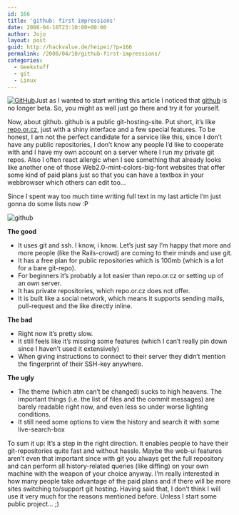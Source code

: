 ```yaml
---
id: 166
title: 'github: first impressions'
date: 2008-04-10T23:10:00+00:00
author: Jojo
layout: post
guid: http://hackvalue.de/heipei/?p=166
permalink: /2008/04/10/github-first-impressions/
categories:
  - Geekstuff
  - git
  - Linux
---
```

[<img src="/weblog/github.png" alt="GitHub" class="alignleft" />](http://github.com)Just as I wanted to start writing this article I noticed that [github](http://github.com) is no longer beta. So, you might as well just go there and try it for yourself.
  
Now, about github. github is a public git-hosting-site. Put short, it&#8217;s like [repo.or.cz](http://repo.or.cz/), just with a shiny interface and a few special features. To be honest, I am not the perfect candidate for a service like this, since I don&#8217;t have any public repositories, I don&#8217;t know any people I&#8217;d like to cooperate with and I have my own account on a server where I run my private git repos. Also I often react allergic when I see something that already looks like another one of those Web2.0-mint-colors-big-font websites that offer some kind of paid plans just so that you can have a textbox in your webbrowser which others can edit too&#8230;
  
Since I spent way too much time writing full text in my last article I&#8217;m just gonna do some lists now :P
  
<img src="/weblog/github-test.png" alt="github" class="aligncenter" />

**The good**

  * It uses git and ssh. I know, i know. Let&#8217;s just say I&#8217;m happy that more and more people (like the Rails-crowd) are coming to their minds and use git.
  * It has a free plan for public repositories which is 100mb (which is a lot for a bare git-repo).
  * For beginners it&#8217;s probably a lot easier than repo.or.cz or setting up of an own server.
  * It has private repositories, which repo.or.cz does not offer.
  * It is built like a social network, which means it supports sending mails, pull-request and the like directly inline.

**The bad**

  * Right now it&#8217;s pretty slow.
  * It still feels like it&#8217;s missing some features (which I can&#8217;t really pin down since I haven&#8217;t used it extensively)
  * When giving instructions to connect to their server they didn&#8217;t mention the fingerprint of their SSH-key anywhere.

**The ugly**

  * The theme (which atm can&#8217;t be changed) sucks to high heavens. The important things (i.e. the list of files and the commit messages) are barely readable right now, and even less so under worse lighting conditions.
  * It still need some options to view the history and search it with some live-search-box

To sum it up: It&#8217;s a step in the right direction. It enables people to have their git-repositories quite fast and without hassle. Maybe the web-ui features aren&#8217;t even that important since with git you always get the full repository and can perform all history-related queries (like diffing) on your own machine with the weapon of your choice anyway. I&#8217;m really interested in how many people take advantage of the paid plans and if there will be more sites switching to/support git hosting. Having said that, I don&#8217;t think I will use it very much for the reasons mentioned before. Unless I start some public project&#8230; ;)
